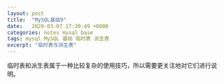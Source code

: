 ```yaml
---
layout: post
title:  "MySQL基础9"
date:   2020-03-07 17:30:49 +0800
categories: notes mysql base
tags: mysql MySQL 基础 临时表 派生表
excerpt: "临时表与派生表"
---
```


临时表和派生表属于一种比较复杂的使用技巧，所以需要更关注地对它们进行说明。

## 


